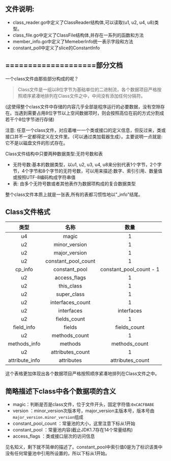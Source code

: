 ##  文件说明:
- class_reader.go中定义了ClassReader结构体,可以读取(u1, u2, u4, u8)类型。
- class_file.go中定义了ClassFile结构体,并存在一系列的函数和方法
- member_info.go中定义了MemeberInfo统一表示字段和方法
- constant_poll中定义了slice的ConstantInfo



## ====================部分文档
一个class文件由那些部分构成的呢？
>  Class文件是一组以8位字节为基础单位的二进制流，各个数据项目严格按照顺序紧凑地排列在Class文件之中，中间没有添加任何分隔符。

(这使得整个class文件中存储的内容几乎全部是程序运行的必要数据，没有空隙存在。当遇到需要占用8位字节以上空间数据项时，则会按照高位在前的方式分割成若干个8位字节进行存储)

注意: 任意一个class文件，对应着唯一一个类或接口的定义信息，但反过来，类或接口并不一定都得定义在文件里。（可以通过类加载器生成）。主要说明一点就是:它不是以磁盘文件的形式存在。

Class文件结构中只要两种数据类型:无符号数和表
- 无符号数:基本的数据类型，以u1, u2, u3, u4, u8来分别代表1个字节，2个字节，4个字节和8个字节的无符号数，可以用来描述:数字、索引引用、数量值或按照UTF-8编码构成字符串值
- 表: 由多个无符号数或者其他表作为数据项构成的复合数据类型

整个class文件本质上就是一张表,所有的表都习惯性地以"_info"结尾。

## Class文件格式
|  类型 | 名称  | 数量  |
| :-----: | :-----: | :-----: |
|  u4  |  magic  |  1  | 
|  u2  | minor_version | 1 |
|  u2  | major_version  | 1 |
|  u2  |  constant_pool_count  |  1  |
|  cp_info  | constant_pool  |  constant_pool_count - 1  |
|  u2  |  access_flags  |  1  |
|  u2  |  this_class  |  1  |
|  u2  |  super_class  |  1  |
|  u2  |  interfaces_count  |  1  |
|  u2  |  interfaces  |  interfaces  |
|  u2  |  fields_count  |  1  |
|  field_info  |  fields  |  fields_count  |
|  u2  |  methods_count  |  1  |
|  methods_info  |  methods  |  methods_count  |
|  u2  |  attributes_count  |  1  |
|  attribute_info  |  attributes  |  attributes_count  |

这个表格更加体现出各个数据项目严格按照顺序紧凑地排列在Class文件之中。

## 简略描述下class中各个数据项的含义
- magic：判断是否是class文件，位于文件开头，固定字符值:`0xCACFBABE`
- version ：minor_version次版本号，major_version主版本号，版本号由`major_version.minor_version`组成
- constant_pool_count ：常量池的大小，这里注意下标从1开始
- constant_pool ：常量池内容(截止JDK1.7存在14个常量结构)
- access_flags  ：类或接口层次的访问信息

见名知义，剩下就不简单的描述了。constant_pool中索引值0是为了标识该类中没有任何常量池中引用所设置的，所以下标从1开始。


